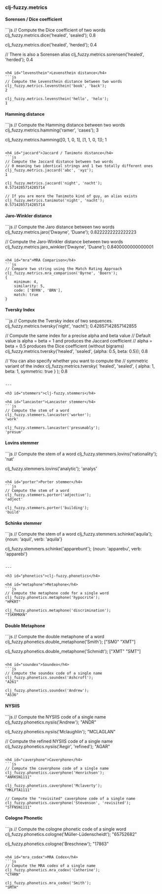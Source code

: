 <h3 id="metrics">clj-fuzzy.metrics</h4>

<h4 id="dice">Sorensen / Dice coefficient</h4>
```js
// Compute the Dice coefficient of two words
clj_fuzzy.metrics.dice('healed', 'sealed');
0.8

clj_fuzzy.metrics.dice('healed', 'herded');
0.4

// There is also a Sorensen alias
clj_fuzzy.metrics.sorensen('healed', 'herded');
0.4
```

<h4 id="levensthein">Levensthein distance</h4>
```js
// Compute the Levensthein distance between two words
clj_fuzzy.metrics.levensthein('book', 'back');
2

clj_fuzzy.metrics.levensthein('hello', 'helo');
1
```

<h4 id="hamming">Hamming distance</h4>
```js
// Compute the Hamming distance between two words
clj_fuzzy.metrics.hamming('ramer', 'cases');
3

clj_fuzzy.metrics.hamming([0, 1, 0, 1], [1, 1, 0, 1]);
1
```

<h4 id="jaccard">Jaccard / Tanimoto distance</h4>
```js
// Compute the Jaccard distance between two words
// 0 meaning two identical strings and 1 two totally different ones
clj_fuzzy.metrics.jaccard('abc', 'xyz');
1

clj_fuzzy.metrics.jaccard('night', 'nacht');
0.5714285714285714

// If you are more the Tanimoto kind of guy, an alias exists
clj_fuzzy.metrics.tanimoto('night', 'nacht');
0.5714285714285714
```

<h4 id="jaro">Jaro-Winkler distance</h4>
```js
// Compute the Jaro distance between two words
clj_fuzzy.metrics.jaro('Dwayne', 'Duane');
0.8222222222222223

// Compute the Jaro-Winkler distance between two words
clj_fuzzy.metrics.jaro_winkler('Dwayne', 'Duane');
0.8400000000000001
```

<h4 id="mra">MRA Comparison</h4>
```js
// Compare two string using the Match Rating Approach
clj_fuzzy.metrics.mra_comparison('Byrne', 'Boern');
{
	minimum: 4,
	similarity: 5,
	code: ['BYRN', 'BRN'],
	match: true
}
```

<h4 id="tversky">Tversky Index</h4>
```js
// Compute the Tversky index of two sequences.
clj_fuzzy.metrics.tversky('night', 'nacht');
0.42857142857142855

// Compute the same index for a precise alpha and beta value
// Default value is alpha = beta = 1 and produces the Jaccard coefficient
// alpha = beta = 0.5 produces the Dice coefficient (without bigrams)
clj_fuzzy.metrics.tversky('healed', 'sealed', {alpha: 0.5, beta: 0.5});
0.8

// You can also specify whether you want to compute the
// symmetric variant of the index
clj_fuzzy.metrics.tversky(
	'healed',
	'sealed',
	{
		alpha: 1,
		beta: 1,
		symmetric: true
	}
);
0.8
```

---

<h3 id="stemmers">clj-fuzzy.stemmers</h4>

<h4 id="lancaster">Lancaster stemmer</h4>
```js
// Compute the stem of a word
clj_fuzzy.stemmers.lancaster('worker');
'work'

clj_fuzzy.stemmers.lancaster('presumably');
'presum'
```

<h4 id="lovins">Lovins stemmer</h4>
```js
// Compute the stem of a word
clj_fuzzy.stemmers.lovins('nationality');
'nat'

clj_fuzzy.stemmers.lovins('analytic');
'analys'
```

<h4 id="porter">Porter stemmer</h4>
```js
// Compute the stem of a word
clj_fuzzy.stemmers.porter('adjective');
'adject'

clj_fuzzy.stemmers.porter('building');
'build'
```

<h4 id="schinke">Schinke stemmer</h4>
```js
// Compute the stem of a word
clj_fuzzy.stemmers.schinke('aquila');
{noun: 'aquil', verb: 'aquila'}

clj_fuzzy.stemmers.schinke('apparebunt');
{noun: 'apparebu', verb: 'apparebi'}
```

---

<h3 id="phonetics">clj-fuzzy.phonetics</h4>

<h4 id="metaphone">Metaphone</h4>
```js
// Compute the metaphone code for a single word
clj_fuzzy.phonetics.metaphone('hypocrite');
"HPKRT"

clj_fuzzy.phonetics.metaphone('discrimination');
"TSKRMNXN"
```

<h4 id="double_metaphone">Double Metaphone</h4>
```js
// Compute the double metaphone of a word
clj_fuzzy.phonetics.double_metaphone('Smith');
["SM0" "XMT"]

clj_fuzzy.phonetics.double_metaphone('Schmidt');
["XMT" "SMT"]
```

<h4 id="soundex">Soundex</h4>
```js
// Compute the soundex code of a single name
clj_fuzzy.phonetics.soundex('Ashcroft');
"A261"

clj_fuzzy.phonetics.soundex('Andrew');
"A536"
```

<h4 id="nysiis">NYSIIS</h4>
```js
// Compute the NYSIIS code of a single name
clj_fuzzy.phonetics.nysiis('Andrew');
"ANDR"

clj_fuzzy.phonetics.nysiis('Mclaughlin');
"MCLAGLAN"

// Compute the refined NYSIIS code of a single name
clj_fuzzy.phonetics.nysiis('Aegir', 'refined');
"AGAR"
```

<h4 id="caverphone">Caverphone</h4>
```js
// Compute the caverphone code of a single name
clj_fuzzy.phonetics.caverphone('Henrichsen');
"ANRKSN1111"

clj_fuzzy.phonetics.caverphone('Mclaverty');
"MKLFTA1111"

// Compute the "revisited" caverphone code of a single name
clj_fuzzy.phonetics.caverphone('Stevenson', 'revisited');
"STFNSN1111"
```

<h4 id="cologne">Cologne Phonetic</h4>
```js
// Compute the cologne phonetic code of a single word
clj_fuzzy.phonetics.cologne('Müller-Lüdenscheidt');
"65752682"

clj_fuzzy.phonetics.cologne('Breschnew');
"17863"
```

<h4 id="mra_codex">MRA Codex</h4>
```js
// Compute the MRA codex of a single name
clj_fuzzy.phonetics.mra_codex('Catherine');
"CTHRN"

clj_fuzzy.phonetics.mra_codex('Smith');
"SMTH"
```
